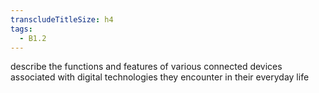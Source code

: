 ```yaml
---
transcludeTitleSize: h4
tags:
  - B1.2
---
```

describe the functions and features of various connected devices associated with digital technologies they encounter in their everyday life